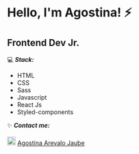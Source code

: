 # Hello, I'm Agostina! :zap:

## Frontend Dev Jr.

 :computer:  ***Stack:*** 
 -  HTML
 -  CSS
 -  Sass
 - Javascript
 - React Js
 - Styled-components
 
 :sparkles: ***Contact me:***
 <br>
 <br>
  <img src="https://i.postimg.cc/1tWpxw42/LI-In-Bug.png" width=20> [Agostina Arevalo Jaube](https://www.linkedin.com/in/agostinaarevalojaube/)
 
